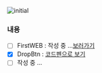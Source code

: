 ![initial](https://user-images.githubusercontent.com/56661529/96828988-9c3d7500-1473-11eb-8ca1-f817083c58f7.png)
  
### 내용
 - [ ] FirstWEB : 작성 중 ...[보러가기](https://github.com/doyle-flutter/basicweb/tree/master/firstWEB)
 - [x] DropBtn : [코드펜으로 보기](https://codepen.io/doyle-flutter/pen/zYqQJgq)
 - [ ] 작성 중 ...
